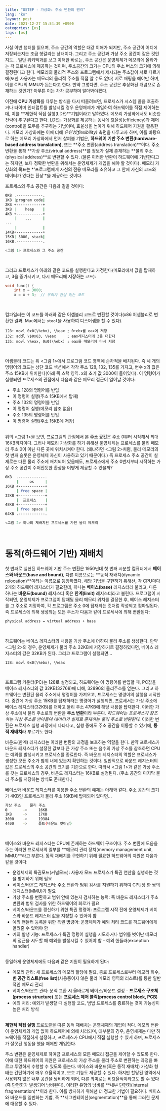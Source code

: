 ```yaml
---
title: "OSTEP - 가상화: 주소 변환의 원리"
lang: "ko"
layout: post
date: 2021-12-27 15:54:39 +0900
categories: [os]
tags: [os]
---
```


사실 이번 챕터를 읽으며, 주소 공간의 역할은 대강 이해가 되지만, 주소 공간이 어디에 저장되는지는 조금 헷갈리는 상태이다. 그리고 주소 공간과 가상 주소 공간이 같은 것인지도... 일단 위키백과를 보고 이해한 바로는, 주소 공간은 운영체제가 메모리에 올라가는 각 프로세스에 제공하는 것이며, 주소공간의 크기는 CPU의 주소 버스의 크기에 의해 결정된다고 한다. 메모리의 물리적 주소와 프로그램에서 제시되는 주소값이 서로 다르기에(또한 사용자는 메모리의 물리적 주소를 직접 알 수도 없다) 서로 매핑을 해야만 하며, 이를 CPU의 MMU가 돕는다고 한다. 만약 그렇다면, 주소 공간은 추상화된 개념으로 존재하는 것인가? 아무튼 이는 차차 공부하며 알아봐야겠다.

이전에 **CPU 가상화**를 다루는 방식을 다시 떠올려보면, 프로세스가 시스템 콜을 호출하거나 타이머 인터럽트를 발생시킬 경우 운영체제가 개입하여 하드웨어를 직접 제어하는데, 이를 **제한적 직접 실행(LDE)**기법이라고 말하였다. 메모리 가상화에서도 비슷한 전략이 추구된다고 한다. LDE는 가상화를 제공하는 동시에 효율성(efficiency)과 제어(control)을 모두를 추구하는 기법이며, 효율성을 높이기 위해 하드웨어 지원을 활용한다. 메모리 가상화에는 이에 더해 *유연성(flexibility)* 측면을 다루고자 하며, 이를 바탕으로 하는 메모리 가상화에서 먼저 살펴볼 기법은, **하드웨어 기반 주소 변환(hardware-based address translation)**, 또는 **주소 변환(address translation)**이다. 주소 변환을 통해 **가상 주소(virtual address)**를 정보가 실제 존재하는 **물리 주소(physical address)**로 변환할 수 있다. (물론 이러한 변환이 하드웨어에 기반한다고는 하지만, 보다 정확한 변환을 위해서는 운영체제가 개입을 해야 할 것이다). 메모리 가상화의 목표는 *'프로그램에게 자신의 전용 메모리를 소유하고 그 안에 자신의 코드와 데이터가 있다는 환상'*을 제공하는 것이다.

프로세스의 주소 공간은 다음과 같을 것이다:

```sh
0KB .------------.
1KB |program code|
2KB +------------+
3KB |    heap    |
4KB +------------+
    |	 ...	 |
...
    |            |
14KB+------------+
15KB| 3000, stack|
16KB.------------.

<그림 1> 프로세스와 그 주소 공간
```
<br />

그리고 프로세스가 아래와 같은 코드를 실행한다고 가정한다(메모리에서 값을 탑재하고, 3을 증가시키고, 다시 메모리에 저장하는 코드):

```c
void func() {
	int x = 3000;
	x = x + 3;	// 우리가 관심 있는 코드
```
<br />

컴파일러는 이 코드를 아래와 같은 어셈블리 코드로 변환할 것이다(x86 어셈블리로 변환한 결과. Mac에서는 `otool`을 사용하여 디스어셈블 할 수 있다).

```assembly
128: movl 0x0(\%ebx), \%eax ; 0+ebx를 eax에 저장
132: addl \$0x03, \%eax		; eax레지스터에 3을 더한다
135: movl \%eax, 0x0(\%ebx)	; eax를 메모리에 다시 저장
```
<br />

어셈블리 코드는 위 <그림 1>에서 프로그램 코드 영역에 순차적을 배치된다. 즉 세 개의 명령어의 코드는 상단 코드 섹션에서 각각 주소 128, 132, 135를 가지고, 변수 x의 값은 주소 15KB에 위치한다(아래 쪽 스택 영역. x의 초기 값 3000이 들어있다). 이 명령어가 실행되면 프로세스의 관점에서 다음과 같은 메모리 접근이 일어날 것이다:
- 주소 128의 명령어를 반입
- 이 명령어 실행(주소 15KB에서 탑재)
- 주소 132의 명령어를 반입
- 이 명령어 실행(메모리 참조 없음)
- 주소 135의 명령어를 반입
- 이 명령어 실행(주소 15KB에 저장)
<br /><br />

위의 <그림 1>을 보면, 프로그램의 관점에서 본 **주소 공간**은 주소 0부터 시작해서 최대 16KB까지이다. 그러나 메모리 가상화를 하기 위해선 운영체제는 프로세스를 물리 메모리 주소 0이 아닌 다른 곳에 위치시켜야 한다. (왜냐하면 <그림 2>처럼, 물리 메모리의 첫 번째 슬롯은 운영체제 자신이 사용하고 있기 때문이다.) 즉 프로세스 주소 공간이 실제로는 다른 물리 주소에 배치되어 있음에도, 프로세스에게 주소 0번지부터 시작하는 가상 주소 공간이 주어진듯한 환상을 어떻게 제공할 수 있을까?

```sh
0KB  .------------.
     |     os     |
16KB +------------+
     | free space |
32KB +------------+
     |  프로세스    |
48KB +------------+
     | free space |
64KB .------------.

<그림 2> 하나의 재배치된 프로세스를 가진 물리 메모리
```
<br />

# 동적(하드웨어 기반) 재배치
첫 번째로 실현된 하드웨어 기반 주소 변환은 1950년대 첫 번째 시분할 컴퓨터에서 **베이스와 바운드(base and bound)**, 다른 이름으로는 **동적 재배치(dynamic relocation)**이라는 이름으로 등장하였다. 해당 기법을 구현하기 위해선, 각 CPU마다 2개의 하드웨어 레지스터가 필요한데, 하나는 **베이스(base)** 레지스터라 불리고, 다른 하나는 **바운드(bound)** 레지스터 혹은 **한계(limit)** 레지스터라고 불린다. 프로그램이 시작되면, 운영체제가 프로그램이 탑재될 물리 메모리 위치를 결정한 후, 베이스 레지스터를 그 주소로 지정하여, 각 프로그램은 주소 0에 탑재되는 것처럼 작성되고 컴파일된다. 즉 프로세스에 의해 생성되는 모든 주소가 다음과 같이 프로세서에 의해 변환된다:

```sh
physical address = virtual address + base
```
<br />

하드웨어는 베이스 레지스터의 내용을 가상 주소에 더하여 물리 주소를 생성한다. 만약 <그림 2>의 경우, 운영체제가 물리 주소 32KB에 저장하기로 결정하였다면, 베이스 레지스터의 값은 32KB가 된다. 그리고 프로그램이 실행되면...

```assembly
128: movl 0x0(\%ebx), \%eax
```
<br />

프로그램 카운터(PC)는 128로 설정되고, 하드웨어는 이 명령어를 반입할 때, PC값을 베이스 레지스터의 값 32KB(32768)에 더해, 32896의 물리주소를 얻는다. 그리고 하드웨어는 변환듼 물리 주소에서 명령어를 가져오고, 프로세스는 명령어의 실행을 시작한다. 중간에 가상 주소 15KB를 탑재하라는 명령어가 실행되면, 프로세서는 가상 주소에 베이스 레지스터(32KB)를 더하고 물리 주소 47KB에 해당 내용을 탑재한다. 이러한 가상 주소에서 물리 주소로의 변환을 **주소 변환**이라 부른다. *하드웨어는 프로세스가 참조하는 가상 주소를 받아들여 데이터가 실제로 존재하는 물리 주소로 변환한다.* 이러한 변환은 프로세스 실행 과정에서 나타나고, 실행 중에도 주소 공간을 이동할 수 있기에, **동적 재배치**라 부르기도 한다.

바운드(한계) 레지스터는 이러한 변환의 과정을 보호하는 역할을 한다. 만약 프로세스가 바운드 레지스터가 설정한 값보다 큰 가상 주소 또는 음수의 가상 주소를 참조하면 CPU는 예외를 발생시키고 프로세스를 종료한다. 즉 바운드 레지스터의 역할은 프로세스가 생성한 모든 주소가 범위 내에 있는지 확인하는 것이다. 일반적으로 바운드 레지스터의 값은 프로세스의 주소 공간의 크기를 기준으로 한다. 따라서 <그림 1>과 같은 가상 주소를 갖는 프로세스의 경우, 바운드 레지스터는 16KB로 설정된다. (주소 공간의 마지막 물리 주소를 저장하는 방식도 존재한다.)

베이스와 바운드 레지스터를 이용한 주소 변환의 예제는 아래와 같다. 주소 공간의 크기가 4KB인 프로세스가 물리 주소 16KB에 탑재되어 있다면...

```sh
가상 주소    물리 주소
0       ->     16KB
1KB     ->     17KB
3000    ->     19384
4400    ->     폴트(바운드 벗어남)
```
<br />

베이스와 바운드 레지스터는 CPU에 존재하는 하드웨어 구조이다. 주소 변환에 도움을 주는 이러한 프로세서의 일부를 **메모리 관리 장치(memory management unit, MMU)**라고 부른다. 동적 재배치를 구현하기 위해 필요한 하드웨어의 지원은 다음과 같을 것이다:

- 운영체제의 특권모드(커널모드): 사용자 모드 프로세스가 특권 연산을 실행하는 것을 방지하기 위해 필요
- 베이스/바운드 레지스터: 주소 변환과 범위 검사를 지원하기 위하여 CPU당 한 쌍의 레지스터(MMU)가 필요
- 가상 주소를 변환하고 범위 안에 있는지 검사하는 능력: 즉 바운드 레지스터가 주소 변환과 범위 검사를 위한 하드웨어의 회로가 필요
- 베이스/바운드를 갱신하기 위한 특권 명령어: 프로그램 시작 전에 운영체제가 베이스와 바운드 레지스터 값을 지정할 수 있어야 함
- 예외 핸들러 등록을 위한 특권 명령어: 운영체제가 예외 처리 코드를 하드웨어에게 알려줄 수 있어야 함
- 예외 발생 기능: 프로세스가 특권 명령어 실행을 시도하거나 범위를 벗어난 메모리의 접근을 시도할 때 예외를 발생시킬 수 있어야 함 - 예외 핸들러(exception handler)
<br /><br />

동일하게 운영체제에도 다음과 같은 지원이 필요하게 된다:

- 메모리 관리: 새 프로세스의 메모리 할당에 필요, 종료 프로세스로부터 메모리 회수, **빈 공간 리스트(free list)**(사용중이지 않은 물리 메모리 영역의 리스트)를 통한 일반적인 메모리 관리
- 베이스/바운드 관리: 문맥 교환 시 올바르게 베이스/바운드 설정 - **프로세스 구조체(process structure)** 또는 **프로세스 제어 블럭(process control block, PCB)**
- 예외 처리: 예외가 발생할 때 실행할 코드, 범법 프로세스를 종료하는 것이 가능성이 높은 처리 방식
<br /><br />

**제한적 직접 실행** 프로토콜을 따른 동적 재배치는 운영체제의 개입이 적다. 메모리 변환이 운영체제의 개입 없이 하드웨어에 의해 처리되며, 대부분의 경우, 운영체제는 다만 하드웨어를 적절하게 설정하고, 프로세스가 CPU에서 직접 실행할 수 있게 하며, 프로세스가 잘못된 행동을 했을 때에만 개입한다.

주소 변환은 운영체제로 하여금 프로세스의 모든 메모리 접근을 제어할 수 있도록 한다. 이에 대한 하드웨어의 지원은 프로세스의 가상 주소를 물리 주소로 변환하는 과정을 빠르고 투명하게 수행할 수 있도록 돕는다. 베이스와 바운드(혹은 동적 재배치) 가상화 형태는 간단하기에 매우 효율적이고, 보호 기능도 제공할 수 있다. 하지만 할당된 영역에서 사용되지 않은 내부 공간을 낭비하게 되어, 다른 의미로는 비효율적이라고도 할 수 있다(즉 단편화가 발생되어 낭비된다). 이러한 유형의 낭비를 **내부 단편화(internal fragmentation)**이라 한다. 이를 방지하기 위해선 더 정교한 기법이 필요하다. 베이스와 바운드를 일반화는 기법, 즉 **세그멘테이션(segmentation)**을 통해 그러한 문제에 대응할 수 있다.

<br />